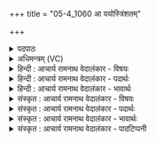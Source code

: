 +++
title = "05-4_1060 आ ययोस्त्रिंशतम्"

+++
<details><summary>पदपाठः</summary>

आ꣢। य꣡योः꣢꣯। त्रि꣣ꣳश꣡त꣢म्। त꣡ना꣢꣯। स꣣ह꣡स्रा꣢णि। च꣣। द꣡द्म꣢꣯हे। त꣡र꣢꣯त्। सः। म꣣न्दी꣢। धा꣣वति। १०६०।
</details>

<details><summary>अधिमन्त्रम् (VC)</summary>

- पवमानः सोमः
- अवत्सारः काश्यपः
- गायत्री
- षड्जः
</details>

<details><summary>हिन्दी : आचार्य रामनाथ वेदालंकार - विषयः</summary>

आगे पुनः आत्मा और मन का ही विषय वर्णित है।
</details>

<details><summary>हिन्दी : आचार्य रामनाथ वेदालंकार - पदार्थः</summary>

पदार्थान्वय -  (ययोः) दोषों का ध्वंस करनेवाले और बहुत से लाभों को देनेवाले जिन आत्मा और मन के (त्रिंशतम्) तीस (च) और (सहस्राणि) हजारों (तना) विस्तीर्ण ऐश्वर्य, हम (आदद्महे) ग्रहण कर लेते हैं, उन ऐश्वर्यों से (सः मन्दी) वह स्तोता (धावति) स्वयं को धो लेता है और (तरत्) शोक को तर जाता है, अर्थात् मुक्ति पा लेता है ॥ आत्मा और मन के तीस ऐश्वर्य इस प्रकार हैं—८ योगाङ्ग, २ अभ्यास-वैराग्य, १ प्रणवजप, १ वशीकार, १ अध्यात्मप्रसाद, ३ तप, स्वाध्याय, ईश्वर-प्रणिधान, ४ वृत्तियाँ—मैत्री, करुणा, मुदिता और उपेक्षा, ८ अणिमा आदि सिद्धियाँ, १ विवेकख्याति, १ कैवल्य। अनेक सहस्र ऐश्वर्य उन्हीं के महिमारूप हैं। आत्मा और मन को शुद्ध करके तथा उनका यथोचित उपयोग करके उपासक अगणित ऐश्वर्य प्राप्त कर सकता है, यह तात्पर्य है ॥४॥
</details>

<details><summary>हिन्दी : आचार्य रामनाथ वेदालंकार - भावार्थः</summary>

भावार्थ -  केवल भौतिक धन ही धन नहीं है,प्रत्युत उसकी अपेक्षा अधिक महान् धन आध्यात्मिक धन है,जिसे पाने के लिए मनुष्यों को यत्न करना चाहिए ॥४॥
</details>

<details><summary>संस्कृत : आचार्य रामनाथ वेदालंकार - विषयः</summary>

अथ पुनरपि तमेव विषयमाह।
</details>

<details><summary>संस्कृत : आचार्य रामनाथ वेदालंकार - पदार्थः</summary>

पदार्थान्वय -  (ययोः) ध्वस्रयोः दोषध्वंसकयोः पुरुषन्त्योः बहुदानयोः आत्ममनसोः (त्रिंशतम्) त्रिंशत्संख्याकानि (सहस्राणि) बहुसहस्राणि (च तना) विस्तृतानि ऐश्वर्याणि। [तना इति धननामसु पठितम्। निघं० २।१०।] वयम् (आदद्महे) गृह्णीमहे, तैः ऐश्वर्यैः (सः मन्दी) असौ स्तोता (धावति) स्वात्मानं प्रक्षालयति, (तरत्) तरति च शोकम्, मुक्तो भवतीत्यर्थः ॥ आत्ममनसोः त्रिंशद् ऐश्वर्याणि तावदेवम्—८ योगाङ्गानि, २ अभ्यासवैराग्ये, १. प्रणवजपः, १ वशीकारः, १ अध्यात्मप्रसादः, ३ तपः- स्वाध्यायेश्वरप्रणिधानानि, ४ वृत्तयः मैत्रीकरुणामुदितोपेक्षाः, ८ अणिमाद्याः सिद्धयः, १ विवेकख्यातिः, १ कैवल्यम्। अनेकसहस्राण्यैश्वर्याणि तु एतेषामेव महिमानः। आत्ममनसोः शोधनेन यथोचितोपयोगेन चागणि—तान्यैश्वर्याणि लब्धुं शक्नोत्युपासक इति तात्पर्यम् ॥४॥
</details>

<details><summary>संस्कृत : आचार्य रामनाथ वेदालंकार - भावार्थः</summary>

भावार्थ -  केवलं भौतिकं धनमेव धनं नास्ति,प्रत्युत तदपेक्षया सुमहत्तरं धनमाध्यात्मिकं धनं विद्यते,यस्य प्राप्त्यै मनुष्यैर्यत्नो विधेयः ॥४॥
</details>

<details><summary>संस्कृत : आचार्य रामनाथ वेदालंकार - पादटिप्पनी</summary>

टिप्पनी -   १. ऋ० ९।५८।४।
</details>